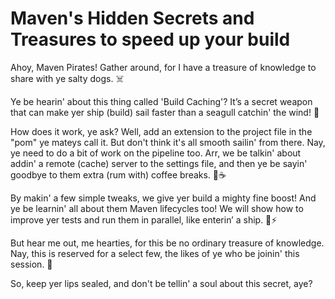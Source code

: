<h1>Maven's Hidden Secrets and Treasures to speed up your build</h1>

Ahoy, Maven Pirates! Gather around, for I have a treasure of knowledge to share with ye salty dogs. ☠️

Ye be hearin' about this thing called 'Build Caching'? 
It’s a secret weapon that can make yer ship (build) sail faster than a seagull catchin' the wind! 💨

How does it work, ye ask? Well, add an extension to the project file in the "pom" ye mateys call it.
But don't think it's all smooth sailin' from there. Nay, ye need to do a bit of work on the pipeline too. 
Arr, we be talkin' about addin' a remote (cache) server to the settings file, 
and then ye be sayin' goodbye to them extra (rum with) coffee breaks. 🤫☕️ 

By makin' a few simple tweaks, we give yer build a mighty fine boost! And ye be learnin' all about them Maven lifecycles too! 
We will show how to improve yer tests and run them in parallel, like enterin’ a ship. 🚢⚡️ 

But hear me out, me hearties, for this be no ordinary treasure of knowledge. 
Nay, this is reserved for a select few, the likes of ye who be joinin' this session. 🤝 

So, keep yer lips sealed, and don't be tellin' a soul about this secret, aye? 
